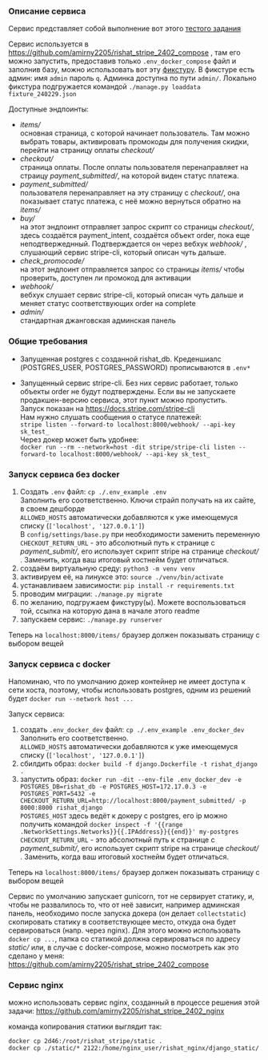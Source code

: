 ### Описание сервиса
Сервис представляет собой выполнение вот этого [тестого задания](https://docs.google.com/document/d/1fEjqKUwsPOXPLeeFJL8GqKzfC755Ancnu1y1zQbBA4o/edit?usp=sharing)


Сервис используется в https://github.com/amirny2205/rishat_stripe_2402_compose , там его можно запустить, предоставив только `.env_docker_compose` файл и заполнив базу, можно использовать вот эту [фикстуру](https://drive.google.com/file/d/1KQT0axvxT2Njr_FVmOaOwsrOhReLy4jT/view?usp=drive_link). В фикстуре есть админ: имя `admin` пароль `q`. Админка доступна по пути `admin/`. Локально фикстура подгружается командой `./manage.py loaddata fixture_240229.json`


Доступные эндпоинты:
- _items/_  
  основная страница, с которой начинает пользователь. Там можно выбрать товары, активировать промокоды для получения скидки, перейти на страницу оплаты _checkout/_
- _checkout/_  
  страница оплаты. После оплаты пользователя перенаправляет на страицу _payment_submitted/_, на которой виден статус платежа. 
- _payment_submitted/_  
  пользователя перенаправляет на эту страницу с _checkout/_, она показывает статус платежа, с неё можно вернуться обратно на _items/_
- _buy/_  
  на этот эндпоинт отправляет запрос скрипт со страницы _checkout/_, здесь создаётся payment_intent, создаётся объект order, пока еще неподтвержеднный. Подтверждается он через вебхук _webhook/_ , слушающий сервис stripe-cli, который описан чуть дальше.
- _check_promocode/_  
  на этот эндпоинт отправляется запрос со страницы _items/_ чтобы проверить, доступен ли промокод для активации
- _webhook/_  
  вебхук слушает сервис stripe-cli, который описан чуть дальше и меняет статус соответствующих order на complete
- _admin/_  
  стандартная джанговская админская панель


### Общие требования
- Запущенная postgres с созданной rishat_db. Креденшиалс (POSTGRES_USER, POSTGRES_PASSWORD) прописываются в `.env*`

- Запущенный сервис stripe-cli. Без них сервис работает, только объекты order не будут подтверждены. Если вы не запускаете продакшен-версию сервиса, этот пункт можно пропустить.  
  Запуск показан на https://docs.stripe.com/stripe-cli  
  Нам нужно слушать сообщения о статусе платежей:  
  `stripe listen --forward-to localhost:8000/webhook/ --api-key sk_test_`  
  Через докер может быть удобнее:  
  `docker run --rm --network=host -dit stripe/stripe-cli listen --forward-to localhost:8000/webhook/ --api-key sk_test_`

### Запуск сервиса без docker
1. Создать `.env` файл: `cp ./.env_example .env`  
   Заполнить его соответственно. Ключи страйп получать на их сайте, в своем дешборде   
   `ALLOWED_HOSTS` автоматически добавляются к уже имеющемуся списку (`['localhost', '127.0.0.1']`)  
   В `config/settings/base.py` при необходимости заменить переменную `CHECKOUT_RETURN_URL` - это абсолютный путь к странице с _payment_submit/_, его использует скрипт stripe на странице _checkout/_ . Заменить, когда ваш итоговый хостнейм будет отличаться.  
2. создаём виртуальную среду: `python3 -m venv venv`
3. активируем её, на линуксе это: `source ./venv/bin/activate`
4. устанавливаем зависимости: `pip install -r requirements.txt`
5. проводим миграции: `./manage.py migrate`
6. по желанию, подгружаем фикстуру(ы). Можете воспользоваться той, ссылка на которую дана в начале этого readme
7. запускаем сервис: `./manage.py runserver`

Теперь на `localhost:8000/items/` браузер должен показывать страницу с выбором вещей

### Запуск сервиса с docker
Напоминаю, что по умолчанию докер контейнер не имеет доступа к сети хоста, поэтому, чтобы использовать postgres, одним из решений будет `docker run --network host ...`

Запуск сервиса:
1. cоздать `.env_docker_dev` файл: `cp ./.env_example .env_docker_dev`  
   Заполнить его соответственно.  
   `ALLOWED_HOSTS` автоматически добавляются к уже имеющемуся списку (`['localhost', '127.0.0.1']`)
2. сбилдить образ: `docker build -f django.Dockerfile -t rishat_django .`
3. запустить образ: `docker run -dit --env-file .env_docker_dev -e POSTGRES_DB=rishat_db -e POSTGRES_HOST=172.17.0.3 -e POSTGRES_PORT=5432 -e CHECKOUT_RETURN_URL=http://localhost:8000/payment_submitted/ -p 8000:8000 rishat_django`  
  `POSTGRES_HOST` здесь ведёт к докеру с postgres, его ip можно получить командой `docker inspect -f '{{range .NetworkSettings.Networks}}{{.IPAddress}}{{end}}' my-postgres`  
  `CHECKOUT_RETURN_URL` - это абсолютный путь к странице с _payment_submit/_, его использует скрипт stripe на странице _checkout/_ . Заменить, когда ваш итоговый хостнейм будет отличаться.

Теперь на `localhost:8000/items/` браузер должен показывать страницу с выбором вещей

Сервис по умолчанию запускает gunicorn, тот не сервирует статику, и, чтобы не развалилось то, что от неё зависит, например админская панель, необходимо после запуска докера (он делает `collectstatic`) скопировать статику в соответствующее место, откуда она будет сервироваться (напр. через nginx). Для этого можно использовать `docker cp ...`, папка со статикой должна сервироваться по адресу _static/_ или, в случае с docker-compose, можно посмотреть как это сделано у меня: https://github.com/amirny2205/rishat_stripe_2402_compose  

### Сервис nginx
можно использовать сервис nginx, созданный в процессе решения этой задачи: https://github.com/amirny2205/rishat_stripe_2402_nginx

команда копирования статики выглядит так: 
```
docker cp 2d46:/root/rishat_stripe/static .
docker cp ./static/* 2122:/home/nginx_user/rishat_nginx/django_static/
```
